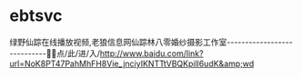 # ebtsvc
绿野仙踪在线播放视频,老狼信息网仙踪林八零婚纱摄影工作室----------------------------🙂🙂点/此/进/入/http://www.baidu.com/link?url=NoK8PT47PahMhFH8Vie_jnciyIKNTTtVBQKpill6udK&amp;wd
